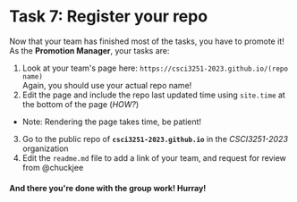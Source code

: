 
# Task 7: Register your repo

Now that your team has finished most of the tasks, you have to promote it! As the **Promotion Manager**, your tasks are:

1. Look at your team's page here: `https://csci3251-2023.github.io/(repo name)` <br>Again, you should use your actual repo name!
2. Edit the page and include the repo last updated time using `site.time` at the bottom of the page (*HOW?*)
  * Note: Rendering the page takes time, be patient!
3. Go to the public repo of **`csci3251-2023.github.io`** in the *CSCI3251-2023* organization
4. Edit the `readme.md` file to add a link of your team, and request for review from @chuckjee

#### And there you're done with the group work! Hurray!
